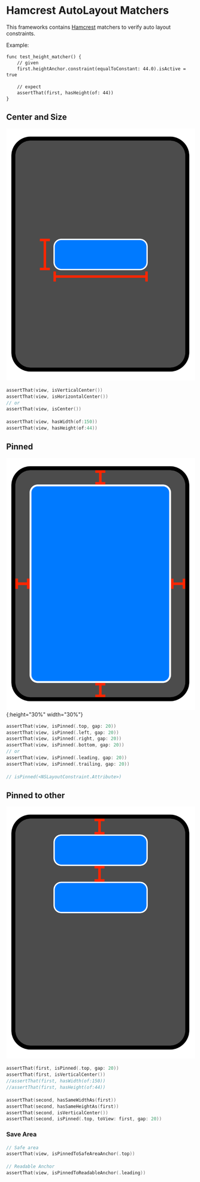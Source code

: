 # Hamcrest AutoLayout Matchers

This frameworks contains [Hamcrest](https://github.com/nschum/SwiftHamcrest) matchers to verify auto layout constraints.

Example:

```
func test_height_matcher() {
	// given
	first.heightAnchor.constraint(equalToConstant: 44.0).isActive = true
		
	// expect
	assertThat(first, hasHeight(of: 44))
}
``` 

## Center and Size

![Center Example](Documentation/center.svg)

```swift
assertThat(view, isVerticalCenter())
assertThat(view, isHorizontalCenter())
// or
assertThat(view, isCenter())

assertThat(view, hasWidth(of:150))
assertThat(view, hasHeight(of:44))


```

## Pinned


![Pinned Example](Documentation/pinned.svg){:height="30%" width="30%"}

```swift
assertThat(view, isPinned(.top, gap: 20))
assertThat(view, isPinned(.left, gap: 20))
assertThat(view, isPinned(.right, gap: 20))
assertThat(view, isPinned(.bottom, gap: 20))
// or
assertThat(view, isPinned(.leading, gap: 20))
assertThat(view, isPinned(.trailing, gap: 20))

// isPinned(<NSLayoutConstraint.Attribute>)
```

## Pinned to other

![Top Example](Documentation/top-center.svg)

```swift
assertThat(first, isPinned(.top, gap: 20))
assertThat(first, isVerticalCenter())
//assertThat(first, hasWidth(of:150))
//assertThat(first, hasHeight(of:44))

assertThat(second, hasSameWidthAs(first))
assertThat(second, hasSameHeightAs(first))
assertThat(second, isVerticalCenter())
assertThat(second, isPinned(.top, toView: first, gap: 20))

```

### Save Area

```swift
// Safe area
assertThat(view, isPinnedToSafeAreaAnchor(.top))

// Readable Anchor
assertThat(view, isPinnedToReadableAnchor(.leading))
```

